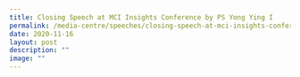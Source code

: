 ```yaml
---
title: Closing Speech at MCI Insights Conference by PS Yong Ying I
permalink: /media-centre/speeches/closing-speech-at-mci-insights-conference-by-ps-yong/
date: 2020-11-16
layout: post
description: ""
image: ""
---
```

